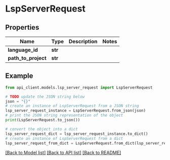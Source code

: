 # LspServerRequest


## Properties

Name | Type | Description | Notes
------------ | ------------- | ------------- | -------------
**language_id** | **str** |  | 
**path_to_project** | **str** |  | 

## Example

```python
from api_client.models.lsp_server_request import LspServerRequest

# TODO update the JSON string below
json = "{}"
# create an instance of LspServerRequest from a JSON string
lsp_server_request_instance = LspServerRequest.from_json(json)
# print the JSON string representation of the object
print(LspServerRequest.to_json())

# convert the object into a dict
lsp_server_request_dict = lsp_server_request_instance.to_dict()
# create an instance of LspServerRequest from a dict
lsp_server_request_from_dict = LspServerRequest.from_dict(lsp_server_request_dict)
```
[[Back to Model list]](../README.md#documentation-for-models) [[Back to API list]](../README.md#documentation-for-api-endpoints) [[Back to README]](../README.md)


